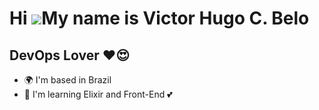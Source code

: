 Hi ![](https://user-images.githubusercontent.com/18350557/176309783-0785949b-9127-417c-8b55-ab5a4333674e.gif)My name is Victor Hugo C. Belo
===================================================================================================================================

DevOps Lover ❤️😍
------

* 🌍  I'm based in Brazil
* 🧠  I'm learning Elixir and Front-End 💕
